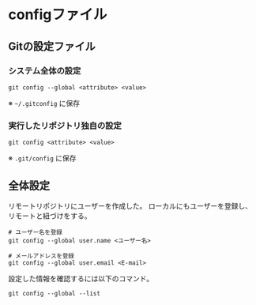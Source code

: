 # configファイル

## Gitの設定ファイル
### システム全体の設定
```
git config --global <attribute> <value>
```
※ `~/.gitconfig` に保存

### 実行したリポジトリ独自の設定 
```
git config <attribute> <value>
```
※ `.git/config` に保存

## 全体設定
リモートリポジトリにユーザーを作成した。
ローカルにもユーザーを登録し、リモートと紐づけをする。

```
# ユーザー名を登録
git config --global user.name <ユーザー名>

# メールアドレスを登録
git config --global user.email <E-mail>
```

設定した情報を確認するには以下のコマンド。
```
git config --global --list
```
